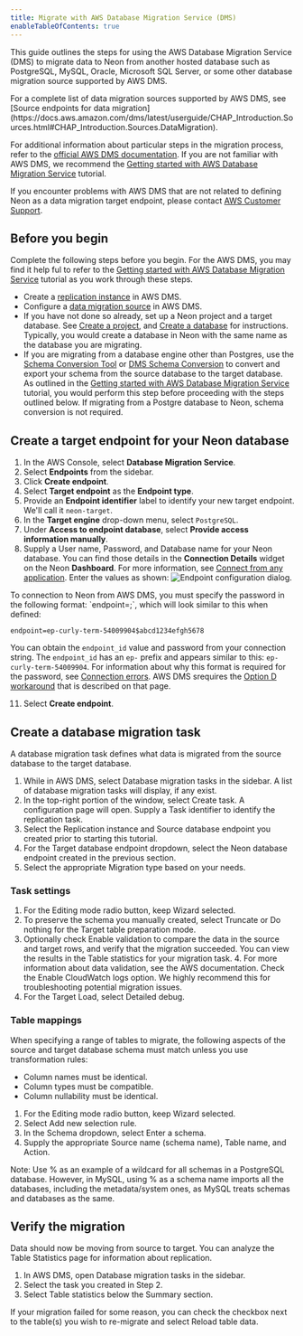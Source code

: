```yaml
---
title: Migrate with AWS Database Migration Service (DMS)
enableTableOfContents: true
---
```


This guide outlines the steps for using the AWS Database Migration Service (DMS) to migrate data to Neon from another hosted database such as PostgreSQL, MySQL, Oracle, Microsoft SQL Server, or some other database migration source supported by AWS DMS.

<Admonition type="note">
For a complete list of data migration sources supported by AWS DMS, see [Source endpoints for data migration](https://docs.aws.amazon.com/dms/latest/userguide/CHAP_Introduction.Sources.html#CHAP_Introduction.Sources.DataMigration).
</Admonition>

For additional information about particular steps in the migration process, refer to the [official AWS DMS documentation](https://docs.aws.amazon.com/dms/latest/userguide/Welcome.html). If you are not familiar with AWS DMS, we recommend the [Getting started with AWS Database Migration Service](https://docs.aws.amazon.com/dms/latest/userguide/CHAP_GettingStarted.html) tutorial.

If you encounter problems with AWS DMS that are not related to defining Neon as a data migration target endpoint, please contact [AWS Customer Support](https://aws.amazon.com/contact-us/).

## Before you begin

Complete the following steps before you begin. For the AWS DMS, you may find it help ful to refer to the [Getting started with AWS Database Migration Service](https://docs.aws.amazon.com/dms/latest/userguide/CHAP_GettingStarted.html) tutorial as you work through these steps.

- Create a [replication instance](https://docs.aws.amazon.com/dms/latest/userguide/CHAP_ReplicationInstance.Creating.html) in AWS DMS.
- Configure a [data migration source](https://docs.aws.amazon.com/dms/latest/userguide/CHAP_Source.html) in AWS DMS.
- If you have not done so already, set up a Neon project and a target database. See [Create a project](/docs/manage/projects#create-a-project), and [Create a database](/docs/manage/databases#delete-a-database) for instructions. Typically, you would create a database in Neon with the same name as the database you are migrating.
- If you are migrating from a database engine other than Postgres, use the [Schema Conversion Tool](https://docs.aws.amazon.com/dms/latest/userguide/CHAP_GettingStarted.SCT.html) or [DMS Schema Conversion](https://docs.aws.amazon.com/dms/latest/userguide/getting-started.html) to convert and export your schema from the source database to the target database. As outlined in the [Getting started with AWS Database Migration Service](https://docs.aws.amazon.com/dms/latest/userguide/CHAP_GettingStarted.html) tutorial, you would perform this step before proceeding with the steps outlined below. If migrating from a Postgre database to Neon, schema conversion is not required.

## Create a target endpoint for your Neon database

1. In the AWS Console, select **Database Migration Service**.
2. Select **Endpoints** from the sidebar.
3. Click **Create endpoint**.
4. Select **Target endpoint** as the **Endpoint type**.
5. Provide an **Endpoint identifier** label to identify your new target endpoint. We'll call it `neon-target`.
6. In the **Target engine** drop-down menu, select `PostgreSQL`.
7. Under **Access to endpoint database**, select **Provide access information manually**.
8. Supply a User name, Password, and Database name for your Neon database. You can find those details in the **Connection Details** widget on the Neon **Dashboard**. For more information, see [Connect from any application](/docs/connect/connect-from-any-app). Enter the values as shown:
![Endpoint configuration dialog](/docs/import/endpoint-configuration.png).

<Admonition type="important">
To connection to Neon from AWS DMS, you must specify the password in the following format: `endpoint=<endpoint_id>;<password>`, which will look similar to this when defined:

```text
endpoint=ep-curly-term-54009904$abcd1234efgh5678
```

You can obtain the `endpoint_id` value and password from your connection string. The `endpoint_id` has an `ep-` prefix and appears similar to this: `ep-curly-term-54009904`. For information about why this format is required for the password, see [Connection errors](https://neon.tech/docs/connect/connection-errors#the-endpoint-id-is-not-specified). AWS DMS srequires the [Option D workaround](https://neon.tech/docs/connect/connection-errors#d-specify-the-endpoint-id-in-the-password-field) that is described on that page.
</Admonition>

11. Select **Create endpoint**.

## Create a database migration task

A database migration task defines what data is migrated from the source database to the target database.

1. While in AWS DMS, select Database migration tasks in the sidebar. A list of database migration tasks will display, if any exist.
2. In the top-right portion of the window, select Create task. A configuration page will open.
Supply a Task identifier to identify the replication task.
3. Select the Replication instance and Source database endpoint you created prior to starting this tutorial.
4. For the Target database endpoint dropdown, select the Neon database endpoint created in the previous section.
5. Select the appropriate Migration type based on your needs.

### Task settings

1. For the Editing mode radio button, keep Wizard selected.
2. To preserve the schema you manually created, select Truncate or Do nothing for the Target table preparation mode.
3. Optionally check Enable validation to compare the data in the source and target rows, and verify that the migration succeeded. You can view the results in the Table statistics for your migration task. 4. For more information about data validation, see the AWS documentation.
Check the Enable CloudWatch logs option. We highly recommend this for troubleshooting potential migration issues.
5. For the Target Load, select Detailed debug.

### Table mappings

When specifying a range of tables to migrate, the following aspects of the source and target database schema must match unless you use transformation rules:

- Column names must be identical.
- Column types must be compatible.
- Column nullability must be identical.

1. For the Editing mode radio button, keep Wizard selected.
2. Select Add new selection rule.
3. In the Schema dropdown, select Enter a schema.
4. Supply the appropriate Source name (schema name), Table name, and Action.

Note:
Use % as an example of a wildcard for all schemas in a PostgreSQL database. However, in MySQL, using % as a schema name imports all the databases, including the metadata/system ones, as MySQL treats schemas and databases as the same.

## Verify the migration

Data should now be moving from source to target. You can analyze the Table Statistics page for information about replication.

1. In AWS DMS, open Database migration tasks in the sidebar.
2. Select the task you created in Step 2.
3. Select Table statistics below the Summary section.

If your migration failed for some reason, you can check the checkbox next to the table(s) you wish to re-migrate and select Reload table data.
